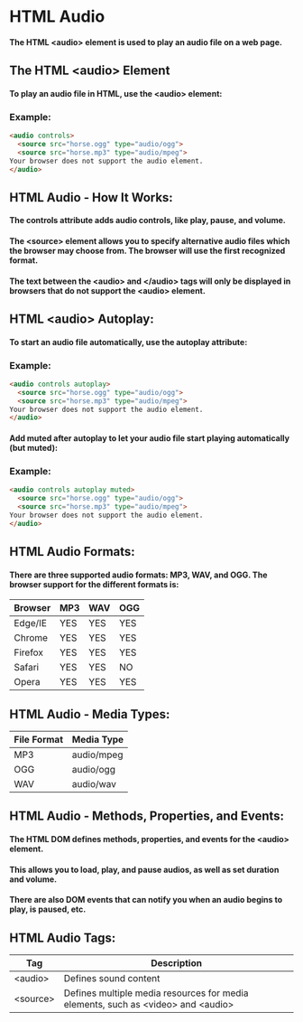 # HTML Audio
#### The HTML &lt;audio&gt; element is used to play an audio file on a web page.

## The HTML &lt;audio&gt; Element
#### To play an audio file in HTML, use the &lt;audio&gt; element:

### Example:
```html
<audio controls>
  <source src="horse.ogg" type="audio/ogg">
  <source src="horse.mp3" type="audio/mpeg">
Your browser does not support the audio element.
</audio>
```

## HTML Audio - How It Works:
#### The controls attribute adds audio controls, like play, pause, and volume.
#### The &lt;source&gt; element allows you to specify alternative audio files which the browser may choose from. The browser will use the first recognized format.
#### The text between the &lt;audio&gt; and &lt;/audio&gt; tags will only be displayed in browsers that do not support the &lt;audio&gt; element.

## HTML &lt;audio&gt; Autoplay:
#### To start an audio file automatically, use the autoplay attribute: 

### Example:
```html
<audio controls autoplay>
  <source src="horse.ogg" type="audio/ogg">
  <source src="horse.mp3" type="audio/mpeg">
Your browser does not support the audio element.
</audio>
```
#### Add muted after autoplay to let your audio file start playing automatically (but muted):

### Example:
```html
<audio controls autoplay muted>
  <source src="horse.ogg" type="audio/ogg">
  <source src="horse.mp3" type="audio/mpeg">
Your browser does not support the audio element.
</audio>
```

## HTML Audio Formats:
#### There are three supported audio formats: MP3, WAV, and OGG. The browser support for the different formats is: 
| Browser | MP3 | WAV | OGG |
| ------ | ----- | ------ | ----- |
| Edge/IE | YES | YES | YES |
| Chrome | YES | YES | YES |
| Firefox | YES | YES | YES |
| Safari | YES | YES | NO |
| Opera | YES | YES | YES |

## HTML Audio - Media Types:
| File Format | Media Type |
| ------ | ----- | 
| MP3 | audio/mpeg | 
| OGG | audio/ogg | 
| WAV | audio/wav | 

## HTML Audio - Methods, Properties, and Events:
#### The HTML DOM defines methods, properties, and events for the &lt;audio&gt; element.
#### This allows you to load, play, and pause audios, as well as set duration and volume.
#### There are also DOM events that can notify you when an audio begins to play, is paused, etc.

## HTML Audio Tags:

| Tag | Description |
| ------ | ----- | 
| &lt;audio&gt; | Defines sound content | 
| &lt;source&gt; | Defines multiple media resources for media elements, such as &lt;video&gt; and &lt;audio&gt; | 


